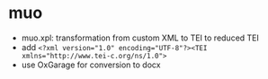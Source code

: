 # muo
* muo.xpl: transformation from custom XML to TEI to reduced TEI
* add `<?xml version="1.0" encoding="UTF-8"?><TEI xmlns="http://www.tei-c.org/ns/1.0">`
* use OxGarage for conversion to docx
